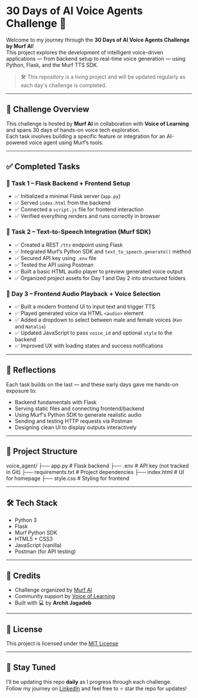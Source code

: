 # 30 Days of AI Voice Agents Challenge 🚀

Welcome to my journey through the **30 Days of AI Voice Agents Challenge by Murf AI**!  
This project explores the development of intelligent voice-driven applications — from backend setup to real-time voice generation — using Python, Flask, and the Murf TTS SDK.

> 🛠 This repository is a living project and will be updated regularly as each day's challenge is completed.

---

## 📌 Challenge Overview

This challenge is hosted by **Murf AI** in collaboration with **Voice of Learning** and spans 30 days of hands-on voice tech exploration.  
Each task involves building a specific feature or integration for an AI-powered voice agent using Murf’s tools.

---

## ✅ Completed Tasks

### 🎯 Task 1 – Flask Backend + Frontend Setup
- ✅ Initialized a minimal Flask server (`app.py`)
- ✅ Served `index.html` from the backend
- ✅ Connected a `script.js` file for frontend interaction
- ✅ Verified everything renders and runs correctly in browser

### 🎯 Task 2 – Text-to-Speech Integration (Murf SDK)
- ✅ Created a REST `/tts` endpoint using Flask
- ✅ Integrated Murf’s Python SDK and `text_to_speech.generate()` method
- ✅ Secured API key using `.env` file
- ✅ Tested the API using Postman
- ✅ Built a basic HTML audio player to preview generated voice output
- ✅ Organized project assets for Day 1 and Day 2 into structured folders

### 🎯 Day 3 – Frontend Audio Playback + Voice Selection
- ✅ Built a modern frontend UI to input text and trigger TTS
- ✅ Played generated voice via HTML `<audio>` element
- ✅ Added a dropdown to select between male and female voices (`Ken` and `Natalie`)
- ✅ Updated JavaScript to pass `voice_id` and optional `style` to the backend
- ✅ Improved UX with loading states and success notifications

---

## 🧠 Reflections

Each task builds on the last — and these early days gave me hands-on exposure to:
- Backend fundamentals with Flask
- Serving static files and connecting frontend/backend
- Using Murf's Python SDK to generate realistic audio
- Sending and testing HTTP requests via Postman
- Designing clean UI to display outputs interactively

---

## 📁 Project Structure

voice_agent/
├── app.py # Flask backend
├── .env # API key (not tracked in Git)
├── requirements.txt # Project dependencies
├── index.html # UI for homepage
├── style.css # Styling for frontend

---

## 🛠️ Tech Stack

- Python 3
- Flask
- Murf Python SDK
- HTML5 + CSS3
- JavaScript (vanilla)
- Postman (for API testing)

---

## 🙌 Credits

- Challenge organized by [Murf AI](https://murf.ai)
- Community support by [Voice of Learning](https://voiceoflearning.in/)
- Built with 💻 by **Archit Jagadeb**

---

## 📜 License

This project is licensed under the [MIT License](./LICENSE)

---

## 📅 Stay Tuned

I’ll be updating this repo **daily** as I progress through each challenge.  
Follow my journey on [LinkedIn](www.linkedin.com/in/archit-jagadeb-a6aa66366) and feel free to ⭐ star the repo for updates!

